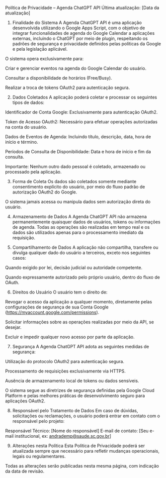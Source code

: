 Política de Privacidade – Agenda ChatGPT API
Última atualização: [Data da atualização]

1. Finalidade do Sistema
A Agenda ChatGPT API é uma aplicação desenvolvida utilizando o Google Apps Script, com o objetivo de integrar funcionalidades de agenda do Google Calendar a aplicações externas, incluindo o ChatGPT por meio de plugin, respeitando os padrões de segurança e privacidade definidos pelas políticas da Google e pela legislação aplicável.

O sistema opera exclusivamente para:

Criar e gerenciar eventos na agenda do Google Calendar do usuário.

Consultar a disponibilidade de horários (Free/Busy).

Realizar a troca de tokens OAuth2 para autenticação segura.

2. Dados Coletados
A aplicação poderá coletar e processar os seguintes tipos de dados:

Identificador de Conta Google: Exclusivamente para autenticação OAuth2.

Token de Acesso OAuth2: Necessário para efetuar operações autorizadas na conta do usuário.

Dados de Eventos de Agenda: Incluindo título, descrição, data, hora de início e término.

Períodos de Consulta de Disponibilidade: Data e hora de início e fim da consulta.

Importante:
Nenhum outro dado pessoal é coletado, armazenado ou processado pela aplicação.

3. Forma de Coleta
Os dados são coletados somente mediante consentimento explícito do usuário, por meio do fluxo padrão de autorização OAuth2 do Google.

O sistema jamais acessa ou manipula dados sem autorização direta do usuário.

4. Armazenamento de Dados
A Agenda ChatGPT API não armazena permanentemente quaisquer dados de usuários, tokens ou informações de agenda. Todas as operações são realizadas em tempo real e os dados são utilizados apenas para o processamento imediato da requisição.

5. Compartilhamento de Dados
A aplicação não compartilha, transfere ou divulga qualquer dado do usuário a terceiros, exceto nos seguintes casos:

Quando exigido por lei, decisão judicial ou autoridade competente.

Quando expressamente autorizado pelo próprio usuário, dentro do fluxo de OAuth.

6. Direitos do Usuário
O usuário tem o direito de:

Revogar o acesso da aplicação a qualquer momento, diretamente pelas configurações de segurança de sua Conta Google (https://myaccount.google.com/permissions).

Solicitar informações sobre as operações realizadas por meio da API, se desejar.

Excluir e impedir qualquer novo acesso por parte da aplicação.

7. Segurança
A Agenda ChatGPT API adota as seguintes medidas de segurança:

Utilização do protocolo OAuth2 para autenticação segura.

Processamento de requisições exclusivamente via HTTPS.

Ausência de armazenamento local de tokens ou dados sensíveis.

O sistema segue as diretrizes de segurança definidas pela Google Cloud Platform e pelas melhores práticas de desenvolvimento seguro para aplicações OAuth2.

8. Responsável pelo Tratamento de Dados
Em caso de dúvidas, solicitações ou reclamações, o usuário poderá entrar em contato com o responsável pelo projeto:

Responsável Técnico: [Nome do responsável]
E-mail de contato: [Seu e-mail institucional, ex: andrademp@saude.sc.gov.br]

9. Alterações nesta Política
Esta Política de Privacidade poderá ser atualizada sempre que necessário para refletir mudanças operacionais, legais ou regulamentares.

Todas as alterações serão publicadas nesta mesma página, com indicação da data de revisão.

